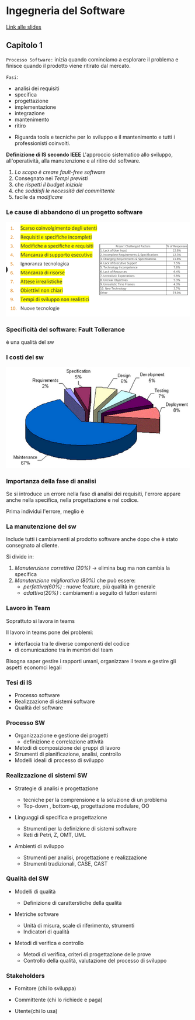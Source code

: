 # Ingegneria del Software

[Link alle slides](https://drive.google.com/drive/folders/1myDUt0Lrx2t3SLJG_yu-3i-9y-hdGbDl)

## Capitolo 1

`Processo Software:` inizia quando cominciamo a esplorare il problema e finisce quando il prodotto viene ritirato dal mercato.

`Fasi`:

- analisi dei requisiti
- specifica
- progettazione
- implementazione
- integrazione
- mantenimento
- ritiro

* Riguarda tools e tecniche per lo sviluppo e il mantenimento e tutti i professionisti coinvolti.

**Definizione di IS secondo IEEE**
L'approccio sistematico allo sviluppo, all'operatività, alla manutenzione e al ritiro del software.

1. _Lo scopo è creare fault-free software_
2. Consegnato nei _Tempi previsti_
3. che _rispetti il budget iniziale_
4. che _soddisfi le necessità del committente_
5. facile da _modificare_

### Le cause di abbandono di un progetto software

<p align="center">
  <img src="./assets/is1.png" alt="is1" />
</p>

### Specificità del software: Fault Tollerance

è una qualità del sw

### I costi del sw

<p align="center">
  <img src="./assets/is2.png" alt="is1" />
</p>

### Importanza della fase di analisi

Se si introduce un errore nella fase di analisi dei requisiti, l'errore appare anche nella specifica, nella progettazione e nel codice.

Prima individui l'errore, meglio è

### La manutenzione del sw

Include tutti i cambiamenti al prodotto software anche dopo che è stato consegnato al cliente.

Si divide in:

1.  _Manutenzione correttiva (20%)_ -> elimina bug ma non cambia la specifica
2.  _Manutenzione migliorativa (80%)_ che può essere:
    - _perfettiva(60%)_ : nuove feature, più qualità in generale
    - _adattiva(20%)_ : cambiamenti a seguito di fattori esterni

### Lavoro in Team

Soprattuto si lavora in teams

Il lavoro in teams pone dei problemi:

- interfaccia tra le diverse componenti del codice
- di comunicazione tra in membri del team

Bisogna saper gestire i rapporti umani, organizzare il team e gestire gli aspetti economci legali

### Tesi di IS

- Processo software
- Realizzazione di sistemi software
- Qualità del software

### Processo SW

- Organizzazione e gestione dei progetti
  - definizione e correlazione attività
- Metodi di composizione dei gruppi di lavoro
- Strumenti di pianificazione, analisi, controllo
- Modelli ideali di processo di sviluppo

### Realizzazione di sistemi SW

- Strategie di analisi e progettazione

  - tecniche per la comprensione e la soluzione di un problema
  - Top-down , bottom-up, progettazione modulare, OO

- Linguaggi di specifica e progettazione

  - Strumenti per la definizione di sistemi software
  - Reti di Petri, Z, OMT, UML

- Ambienti di sviluppo
  - Strumenti per analisi, progettazione e realizzazione
  - Strumenti tradizionali, CASE, CAST

### Qualità del SW

- Modelli di qualità

  - Definizione di caratterstiche della qualità

- Metriche software

  - Unità di misura, scale di riferimento, strumenti
  - Indicatori di qualità

- Metodi di verifica e controllo
  - Metodi di verifica, criteri di progettazione delle prove
  - Controllo della qualità, valutazione del processo di sviluppo

### Stakeholders

- Fornitore (chi lo sviluppa)

- Committente (chi lo richiede e paga)

- Utente(chi lo usa)
